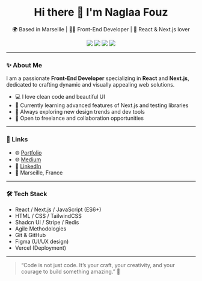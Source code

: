 <h1 align="center">Hi there 👋 I'm Naglaa Fouz</h1>

<p align="center">
  🌍 Based in Marseille | 👩‍💻 Front-End Developer | 💜 React & Next.js lover
</p>

<p align="center">
  <img src="https://img.shields.io/badge/React-61DAFB?style=flat&logo=react&logoColor=black" />
  <img src="https://img.shields.io/badge/Next.js-000000?style=flat&logo=nextdotjs&logoColor=white" />
  <img src="https://img.shields.io/badge/CSS-264de4?style=flat&logo=css3&logoColor=white" />
  <img src="https://img.shields.io/badge/JavaScript-F7DF1E?style=flat&logo=javascript&logoColor=black" />
</p>

---

### ✨ About Me

I am a passionate **Front-End Developer** specializing in **React** and **Next.js**, dedicated to crafting dynamic and visually appealing web solutions.

- 💻 I love clean code and beautiful UI  
- 🌱 Currently learning advanced features of Next.js and testing libraries  
- 🧠 Always exploring new design trends and dev tools  
- 🚀 Open to freelance and collaboration opportunities

---

### 🔗 Links

- 🌐 [Portfolio](https://new-pyrocode.vercel.app/)
- 🌐 [Medium](https://medium.com/@naglaafouz4) 
- 💼 [LinkedIn](https://www.linkedin.com/in/naglaa-fouz-7b42a214a/)  
- 📍 Marseille, France

---

### 🛠️ Tech Stack

- React / Next.js / JavaScript (ES6+)  
- HTML / CSS / TailwindCSS  
- Shadcn UI / Stripe / Redis  
- Agile Methodologies  
- Git & GitHub  
- Figma (UI/UX design)  
- Vercel (Deployment)

---

> “Code is not just code. It’s your craft, your creativity, and your courage to build something amazing.” 🌟
